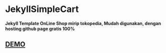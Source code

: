 # JekyllSimpleCart

#### Jekyll Template OnLine Shop mirip tokopedia, Mudah digunakan, dengan hosting github page gratis 100% 

[<h2>DEMO</h2>](https://jekyllsimplecart.pages.dev)
